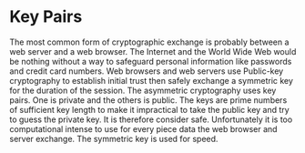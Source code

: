 # Key Pairs

The most common form of cryptographic exchange is probably between a web server and a web browser.  The Internet and the World Wide Web would be nothing without a way to safeguard personal information like passwords and credit card numbers.  Web browsers and web servers use Public-key cryptography to establish initial trust then safely exchange a symmetric key for the duration of the session.  The asymmetric cryptography uses key pairs.  One is private and the others is public.  The keys are prime numbers of sufficient key length to make it impractical to take the public key and try to guess the private key.  It is therefore consider safe.  Unfortunately it is too computational intense to use for every piece data the web browser and server exchange.  The symmetric key is used for speed.

